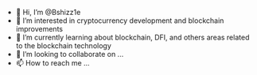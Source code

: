 - 👋 Hi, I’m @Bshizz1e
- 👀 I’m interested in cryptocurrency development and blockchain improvements
- 🌱 I’m currently learning about blockchain, DFI, and others areas related to the blockchain technology
- 💞️ I’m looking to collaborate on ...
- 📫 How to reach me ...

<!---
Bshizz1e/Bshizz1e is a ✨ special ✨ repository because its `README.md` (this file) appears on your GitHub profile.
You can click the Preview link to take a look at your changes.
--->
